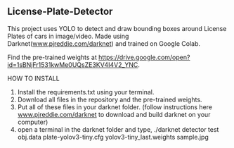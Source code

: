 ## License-Plate-Detector
This project uses YOLO to detect and draw bounding boxes around License Plates of cars in image/video. Made using Darknet(www.pjreddie.com/darknet) and trained on Google Colab.



Find the pre-trained weights at https://drive.google.com/open?id=1sBNjFr1531kwMe0UQsZE3KV4I4V2_YNC.


HOW TO INSTALL
1. Install the requirements.txt using your terminal.
2. Download all files in the repository and the pre-trained weights.
3. Put all of these files in your darknet folder. (follow instructions here www.pjreddie.com/darknet to download and build darknet on your computer)
4. open a terminal in the darknet folder and type,
   ./darknet detector test obj.data plate-yolov3-tiny.cfg  yolov3-tiny_last.weights sample.jpg

